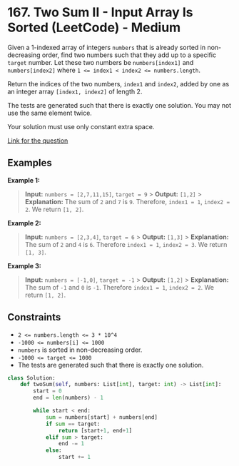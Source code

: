 # 167. Two Sum II - Input Array Is Sorted (LeetCode) - Medium

Given a 1-indexed array of integers `numbers` that is already sorted in non-decreasing order, find two numbers such that they add up to a specific `target` number. Let these two numbers be `numbers[index1]` and `numbers[index2]` where `1 <= index1 < index2 <= numbers.length`.

Return the indices of the two numbers, `index1` and `index2`, added by one as an integer array `[index1, index2]` of length 2.

The tests are generated such that there is exactly one solution. You may not use the same element twice.

Your solution must use only constant extra space.

[Link for the question](https://leetcode.com/problems/two-sum-ii-input-array-is-sorted/)

## Examples

**Example 1:**

> **Input:** `numbers = [2,7,11,15]`, `target = 9` > **Output:** `[1,2]` > **Explanation:** The sum of `2` and `7` is `9`. Therefore, `index1 = 1`, `index2 = 2`. We return `[1, 2]`.

**Example 2:**

> **Input:** `numbers = [2,3,4]`, `target = 6` > **Output:** `[1,3]` > **Explanation:** The sum of `2` and `4` is `6`. Therefore `index1 = 1`, `index2 = 3`. We return `[1, 3]`.

**Example 3:**

> **Input:** `numbers = [-1,0]`, `target = -1` > **Output:** `[1,2]` > **Explanation:** The sum of `-1` and `0` is `-1`. Therefore `index1 = 1`, `index2 = 2`. We return `[1, 2]`.

## Constraints

- `2 <= numbers.length <= 3 * 10^4`
- `-1000 <= numbers[i] <= 1000`
- `numbers` is sorted in non-decreasing order.
- `-1000 <= target <= 1000`
- The tests are generated such that there is exactly one solution.

```python
class Solution:
    def twoSum(self, numbers: List[int], target: int) -> List[int]:
        start = 0
        end = len(numbers) - 1

        while start < end:
            sum = numbers[start] + numbers[end]
            if sum == target:
                return [start+1, end+1]
            elif sum > target:
                end -= 1
            else:
                start += 1
```
